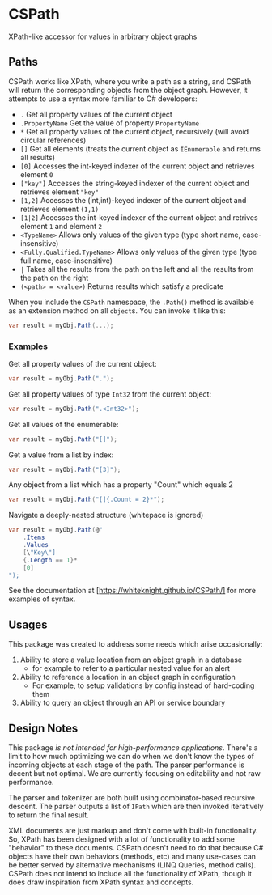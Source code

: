 # CSPath
XPath-like accessor for values in arbitrary object graphs

## Paths

CSPath works like XPath, where you write a path as a string, and CSPath will return the corresponding objects from the object graph. However, it attempts to use a syntax more familiar to C# developers:

* `.` Get all property values of the current object
* `.PropertyName` Get the value of property `PropertyName`
* `*` Get all property values of the current object, recursively (will avoid circular references)
* `[]` Get all elements (treats the current object as `IEnumerable` and returns all results)
* `[0]` Accesses the int-keyed indexer of the current object and retrieves element `0`
* `["key"]` Accesses the string-keyed indexer of the current object and retrieves element `"key"`
* `[1,2]` Accesses the (int,int)-keyed indexer of the current object and retrieves element `(1,1)`
* `[1|2]` Accesses the int-keyed indexer of the current object and retrives element `1` and element `2`
* `<TypeName>` Allows only values of the given type (type short name, case-insensitive)
* `<Fully.Qualified.TypeName>` Allows only values of the given type (type full name, case-insensitive)
* `|` Takes all the results from the path on the left and all the results from the path on the right
* `(<path> = <value>)` Returns results which satisfy a predicate

When you include the `CSPath` namespace, the `.Path()` method is available as an extension method on all `object`s. You can invoke it like this:

```csharp
var result = myObj.Path(...);
```

### Examples

Get all property values of the current object:

```csharp
var result = myObj.Path(".");
```

Get all property values of type `Int32` from the current object:

```csharp
var result = myObj.Path(".<Int32>");
```

Get all values of the enumerable:

```csharp
var result = myObj.Path("[]");
```

Get a value from a list by index:

```csharp
var result = myObj.Path("[3]");
```

Any object from a list which has a property "Count" which equals 2

```csharp
var result = myObj.Path("[]{.Count = 2}*");
```

Navigate a deeply-nested structure (whitepace is ignored)

```csharp
var result = myObj.Path(@"
    .Items
    .Values
    [\"Key\"]
    {.Length == 1}*
    [0]
");
```

See the documentation at [https://whiteknight.github.io/CSPath/] for more examples of syntax.

## Usages

This package was created to address some needs which arise occasionally:

1. Ability to store a value location from an object graph in a database
    * for example to refer to a particular nested value for an alert
1. Ability to reference a location in an object graph in configuration
    * For example, to setup validations by config instead of hard-coding them
1. Ability to query an object through an API or service boundary

## Design Notes

This package *is not intended for high-performance applications*. There's a limit to how much optimizing we can do when we don't know the types of incoming objects at each stage of the path. The parser performance is decent but not optimal. We are currently focusing on editability and not raw performance.

The parser and tokenizer are both built using combinator-based recursive descent. The parser outputs a list of `IPath` which are then invoked iteratively to return the final result.

XML documents are just markup and don't come with built-in functionality. So, XPath has been designed with a lot of functionality to add some "behavior" to these documents. CSPath doesn't need to do that because C# objects have their own behaviors (methods, etc) and many use-cases can be better served by alternative mechanisms (LINQ Queries, method calls). CSPath does not intend to include all the functionality of XPath, though it does draw inspiration from XPath syntax and concepts.